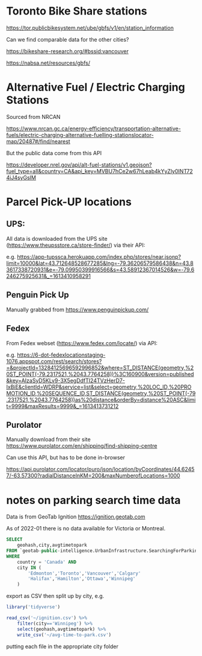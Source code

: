 # Toronto Bike Share stations

https://tor.publicbikesystem.net/ube/gbfs/v1/en/station_information

Can we find comparable data for the other cities?

https://bikeshare-research.org/#bssid:vancouver

https://nabsa.net/resources/gbfs/


# Alternative Fuel / Electric Charging Stations

Sourced from NRCAN

https://www.nrcan.gc.ca/energy-efficiency/transportation-alternative-fuels/electric-charging-alternative-fuelling-stationslocator-map/20487#/find/nearest

But the public data come from this API

https://developer.nrel.gov/api/alt-fuel-stations/v1.geojson?fuel_type=all&country=CA&api_key=MVBU7hCe2w67hLeab4kYyZly0INT724iJ4syGsIM



# Parcel Pick-UP locations

## UPS:

All data is downloaded from the UPS site (https://www.theupsstore.ca/store-finder/) via their API:
 
e.g. https://app-tupssca.herokuapp.com/index.php/stores/near.jsonp?limit=10000&lat=43.712648528677285&lng=-79.36206579586438&n=43.83617338720931&e=-79.09950399916566&s=43.58912367014526&w=-79.6246275925631&_=1613410958291

## Penguin Pick Up

Manually grabbed from https://www.penguinpickup.com/

## Fedex

From Fedex webset (https://www.fedex.com/locate/) via API:

e.g. https://6-dot-fedexlocationstaging-1076.appspot.com/rest/search/stores?=&projectId=13284125696592996852&where=ST_DISTANCE(geometry,%20ST_POINT(-79.2317521,%2043.7764258))%3C160900&version=published&key=AIzaSyD5KLv9-3X5egDdfTI24TVzHerD7-IxBiE&clientId=WDRP&service=list&select=geometry,%20LOC_ID,%20PROMOTION_ID,%20SEQUENCE_ID,ST_DISTANCE(geometry,%20ST_POINT(-79.2317521,%2043.7764258))as%20distance&orderBy=distance%20ASC&limit=9999&maxResults=9999&_=1613413731212

## Purolator

Manually download from their site https://www.purolator.com/en/shipping/find-shipping-centre

Can use this API, but has to be done in-browser

https://api.purolator.com/locator/puro/json/location/byCoordinates/44.62457/-63.57300?radialDistanceInKM=200&maxNumberofLocations=1000




# notes on parking search time data

Data is from GeoTab Ignition https://ignition.geotab.com

As of 2022-01 there is no data available for Victoria or Montreal.

```sql
SELECT 
	geohash,city,avgtimetopark
FROM `geotab-public-intelligence.UrbanInfrastructure.SearchingForParking`
WHERE 
	country = 'Canada' AND
	city IN (
		'Edmonton','Toronto','Vancouver','Calgary'
		'Halifax','Hamilton','Ottawa','Winnipeg'
	)
```

export as CSV then split up by city, e.g.

```r
library('tidyverse')

read_csv('~/ignition.csv') %>%
	filter(city=='Winnipeg') %>%
	select(geohash,avgtimetopark) %>%
	write_csv('~/avg-time-to-park.csv')
```

putting each file in the appropriate city folder

